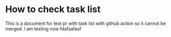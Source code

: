 # How to check task list

This is a document for test pr with task list with github action so it cannot be merged. I am testing now
fdafsafasf

